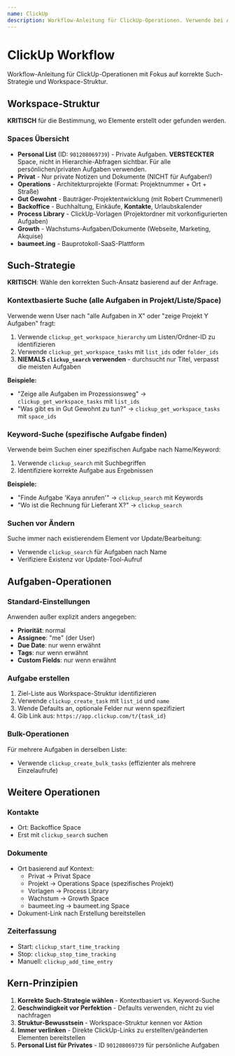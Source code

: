```yaml
---
name: ClickUp
description: Workflow-Anleitung für ClickUp-Operationen. Verwende bei Aufgaben erstellen, Aufgaben bearbeiten, Aufgaben suchen, alle Aufgaben in Projekt anzeigen, Kontakte verwalten, Dokumente erstellen, Listen organisieren, Ordner erstellen, Zeiterfassung starten, oder Zeiterfassung stoppen. Kritisch für korrekte Such-Strategie-Auswahl und Workspace-Struktur-Verständnis.
---
```


# ClickUp Workflow

Workflow-Anleitung für ClickUp-Operationen mit Fokus auf korrekte Such-Strategie und Workspace-Struktur.

## Workspace-Struktur

**KRITISCH** für die Bestimmung, wo Elemente erstellt oder gefunden werden.

### Spaces Übersicht

- **Personal List** (ID: `901208069739`) - Private Aufgaben. **VERSTECKTER** Space, nicht in Hierarchie-Abfragen sichtbar. Für alle persönlichen/privaten Aufgaben verwenden.
- **Privat** - Nur private Notizen und Dokumente (NICHT für Aufgaben!)
- **Operations** - Architekturprojekte (Format: Projektnummer + Ort + Straße)
- **Gut Gewohnt** - Bauträger-Projektentwicklung (mit Robert Crummenerl)
- **Backoffice** - Buchhaltung, Einkäufe, **Kontakte**, Urlaubskalender
- **Process Library** - ClickUp-Vorlagen (Projektordner mit vorkonfigurierten Aufgaben)
- **Growth** - Wachstums-Aufgaben/Dokumente (Webseite, Marketing, Akquise)
- **baumeet.ing** - Bauprotokoll-SaaS-Plattform

## Such-Strategie

**KRITISCH**: Wähle den korrekten Such-Ansatz basierend auf der Anfrage.

### Kontextbasierte Suche (alle Aufgaben in Projekt/Liste/Space)

Verwende wenn User nach "alle Aufgaben in X" oder "zeige Projekt Y Aufgaben" fragt:

1. Verwende `clickup_get_workspace_hierarchy` um Listen/Ordner-ID zu identifizieren
2. Verwende `clickup_get_workspace_tasks` mit `list_ids` oder `folder_ids`
3. **NIEMALS `clickup_search` verwenden** - durchsucht nur Titel, verpasst die meisten Aufgaben

**Beispiele:**
- "Zeige alle Aufgaben im Prozessionsweg" → `clickup_get_workspace_tasks` mit `list_ids`
- "Was gibt es in Gut Gewohnt zu tun?" → `clickup_get_workspace_tasks` mit `space_ids`

### Keyword-Suche (spezifische Aufgabe finden)

Verwende beim Suchen einer spezifischen Aufgabe nach Name/Keyword:

1. Verwende `clickup_search` mit Suchbegriffen
2. Identifiziere korrekte Aufgabe aus Ergebnissen

**Beispiele:**
- "Finde Aufgabe 'Kaya anrufen'" → `clickup_search` mit Keywords
- "Wo ist die Rechnung für Lieferant X?" → `clickup_search`

### Suchen vor Ändern

Suche immer nach existierendem Element vor Update/Bearbeitung:
- Verwende `clickup_search` für Aufgaben nach Name
- Verifiziere Existenz vor Update-Tool-Aufruf

## Aufgaben-Operationen

### Standard-Einstellungen

Anwenden außer explizit anders angegeben:
- **Priorität**: normal
- **Assignee**: "me" (der User)
- **Due Date**: nur wenn erwähnt
- **Tags**: nur wenn erwähnt
- **Custom Fields**: nur wenn erwähnt

### Aufgabe erstellen

1. Ziel-Liste aus Workspace-Struktur identifizieren
2. Verwende `clickup_create_task` mit `list_id` und `name`
3. Wende Defaults an, optionale Felder nur wenn spezifiziert
4. Gib Link aus: `https://app.clickup.com/t/{task_id}`

### Bulk-Operationen

Für mehrere Aufgaben in derselben Liste:
- Verwende `clickup_create_bulk_tasks` (effizienter als mehrere Einzelaufrufe)

## Weitere Operationen

### Kontakte
- Ort: Backoffice Space
- Erst mit `clickup_search` suchen

### Dokumente
- Ort basierend auf Kontext:
  - Privat → Privat Space
  - Projekt → Operations Space (spezifisches Projekt)
  - Vorlagen → Process Library
  - Wachstum → Growth Space
  - baumeet.ing → baumeet.ing Space
- Dokument-Link nach Erstellung bereitstellen

### Zeiterfassung
- Start: `clickup_start_time_tracking`
- Stop: `clickup_stop_time_tracking`
- Manuell: `clickup_add_time_entry`

## Kern-Prinzipien

1. **Korrekte Such-Strategie wählen** - Kontextbasiert vs. Keyword-Suche
2. **Geschwindigkeit vor Perfektion** - Defaults verwenden, nicht zu viel nachfragen
3. **Struktur-Bewusstsein** - Workspace-Struktur kennen vor Aktion
4. **Immer verlinken** - Direkte ClickUp-Links zu erstellten/geänderten Elementen bereitstellen
5. **Personal List für Privates** - ID `901208069739` für persönliche Aufgaben
